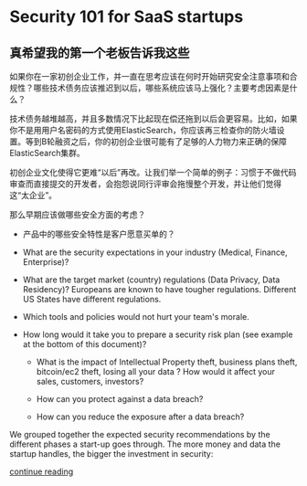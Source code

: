 # Security 101 for SaaS startups

## 真希望我的第一个老板告诉我这些

如果你在一家初创企业工作，并一直在思考应该在何时开始研究安全注意事项和合规性？哪些技术债务应该推迟到以后，哪些系统应该马上强化？主要考虑因素是什么？

技术债务越堆越高，并且多数情况下比起现在偿还拖到以后会更容易。比如，如果你不是用用户名密码的方式使用ElasticSearch，你应该再三检查你的防火墙设置。等到B轮融资之后，你的初创企业很可能有了足够的人力物力来正确的保障ElasticSearch集群。

初创企业文化使得它更难“以后”再改。让我们举一个简单的例子：习惯于不做代码审查而直接提交的开发者，会抱怨说同行评审会拖慢整个开发，并让他们觉得这“太企业”。

那么早期应该做哪些安全方面的考虑？

* 产品中的哪些安全特性是客户愿意买单的？

* What are the security expectations  in your industry (Medical, Finance, Enterprise)?

* What are the target market (country) regulations (Data Privacy, Data Residency)? Europeans are known to have tougher regulations. Different US States have different regulations.

* Which tools and policies would not hurt your team's morale.

* How long would it take you to prepare a security risk plan (see example at the bottom of this document)?

    * What is the impact of Intellectual Property theft, business plans theft, bitcoin/ec2 theft, losing all your data ? How would it affect your sales, customers, investors?

    * How can you protect against a data breach?

    * How can you reduce the exposure after a data breach?

We grouped together the expected security recommendations by the different phases a start-up goes through. The more money and data the startup handles, the bigger the investment in security:

[continue reading](https://github.com/forter/security-101-for-saas-startups/blob/master/security.md)
